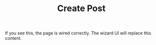 ﻿---
title: "Create Post"
type: "admin"
layout: "create"
---

<p>If you see this, the page is wired correctly. The wizard UI will replace this content.</p>

